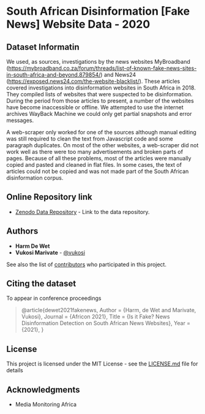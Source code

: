 # South African Disinformation [Fake News] Website Data - 2020

## Dataset Informatin

We used, as sources, investigations by the news websites MyBroadband (https://mybroadband.co.za/forum/threads/list-of-known-fake-news-sites-in-south-africa-and-beyond.879854/) and News24 (https://exposed.news24.com/the-website-blacklist/). These articles covered investigations into disinformation websites in South Africa in 2018. They compiled lists of websites that were suspected to be disinformation. During the period from those articles to present, a number of the websites have become inaccessible or offline. We attempted to use the internet archives WayBack Machine we could only get partial snapshots and error messages.

A web-scraper only worked for one of the sources although manual editing was still required to clean the text from Javascript code and some paragraph duplicates. On most of the other websites, a web-scraper did not work well as there were too many advertisements and broken parts of pages. Because of all these problems, most of the articles were manually copied and pasted and cleaned in flat files. In some cases, the text of articles could not be copied and was not made part of the South African disinformation corpus.

## Online Repository link

* [Zenodo Data Repository](https://doi.org/10.5281/zenodo.4682843) - Link to the data repository.

## Authors

* **Harm De Wet** 
* **Vukosi Marivate** - [@vukosi](https://twitter.com/vukosi)

See also the list of [contributors](https://github.com/your/project/contributors) who participated in this project.

## Citing the dataset

To appear in conference proceedings

>@article{dewet2021fakenews,
	Author = {Harm, de Wet and
                  Marivate, Vukosi},
	Journal = {Africon 2021},
	Title = {Is it Fake? News Disinformation Detection on South African News Websites},
	Year = {2021},
}

## License
This project is licensed under the MIT License - see the [LICENSE.md](LICENSE.md) file for details

## Acknowledgments
* Media Monitoring Africa
